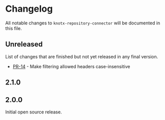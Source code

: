 # Changelog
All notable changes to `knotx-repository-connector` will be documented in this file.

## Unreleased
List of changes that are finished but not yet released in any final version.
- [PR-14](https://github.com/Knotx/knotx-repository-connector/pull/10) - Make filtering allowed headers case-insensitive

## 2.1.0

## 2.0.0
Initial open source release.
